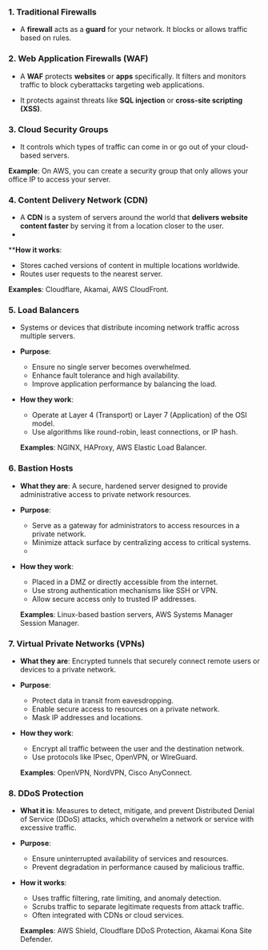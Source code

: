 ### **1. Traditional Firewalls**

- A **firewall** acts as a **guard** for your network. It blocks or allows traffic based on rules.
### **2. Web Application Firewalls (WAF)**

- A **WAF** protects **websites** or **apps** specifically. It filters and monitors traffic to block cyberattacks targeting web applications.
    
- It protects against threats like **SQL injection** or **cross-site scripting (XSS)**.


### 3. Cloud Security Groups

- It controls which types of traffic can come in or go out of your cloud-based servers.

**Example**: On AWS, you can create a security group that only allows your office IP to access your server.

### **4. Content Delivery Network (CDN)**

- A **CDN** is a system of servers around the world that **delivers website content faster** by serving it from a location closer to the user.
-
****How it works**:
- Stores cached versions of content in multiple locations worldwide.
- Routes user requests to the nearest server.

**Examples**: Cloudflare, Akamai, AWS CloudFront.

### 5. Load Balancers

- Systems or devices that distribute incoming network traffic across multiple servers.
-  **Purpose**:
    - Ensure no single server becomes overwhelmed.
    - Enhance fault tolerance and high availability.
    - Improve application performance by balancing the load.
    
- **How they work**:
    - Operate at Layer 4 (Transport) or Layer 7 (Application) of the OSI model.
    - Use algorithms like round-robin, least connections, or IP hash.
    
    **Examples**: NGINX, HAProxy, AWS Elastic Load Balancer.
### **6. Bastion Hosts**

- **What they are**: A secure, hardened server designed to provide administrative access to private network resources.
    
- **Purpose**:
    - Serve as a gateway for administrators to access resources in a private network.
    - Minimize attack surface by centralizing access to critical systems.
    -
- **How they work**:
    - Placed in a DMZ or directly accessible from the internet.
    - Use strong authentication mechanisms like SSH or VPN.
    - Allow secure access only to trusted IP addresses.
    
    **Examples**: Linux-based bastion servers, AWS Systems Manager Session Manager.

### **7. Virtual Private Networks (VPNs)**

- **What they are**: Encrypted tunnels that securely connect remote users or devices to a private network.
    
- **Purpose**:
    
    - Protect data in transit from eavesdropping.
    - Enable secure access to resources on a private network.
    - Mask IP addresses and locations.
- **How they work**:
    
    - Encrypt all traffic between the user and the destination network.
    - Use protocols like IPsec, OpenVPN, or WireGuard.
    
    **Examples**: OpenVPN, NordVPN, Cisco AnyConnect.

### **8. DDoS Protection**

- **What it is**: Measures to detect, mitigate, and prevent Distributed Denial of Service (DDoS) attacks, which overwhelm a network or service with excessive traffic.
    
- **Purpose**:
    
    - Ensure uninterrupted availability of services and resources.
    - Prevent degradation in performance caused by malicious traffic.
- **How it works**:
    
    - Uses traffic filtering, rate limiting, and anomaly detection.
    - Scrubs traffic to separate legitimate requests from attack traffic.
    - Often integrated with CDNs or cloud services.
    
    **Examples**: AWS Shield, Cloudflare DDoS Protection, Akamai Kona Site Defender.